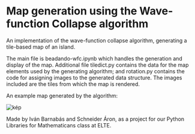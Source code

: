 # Map generation using the Wave-function Collapse algorithm

An implementation of the wave-function collapse algorithm, generating a tile-based map of an island.

The main file is beadando-wfc.ipynb which handles the generation and display of the map.
Additional file tiledict.py contains the data for the map elements used by the generating algorithm; and rotation.py contains the code for assigning images to the generated data structure.
The images included are the tiles from which the map is rendered.

An example map generated by the algorithm:

![kép](https://github.com/schavi/wfc-matprogcsom2023/assets/35875877/13c314d2-434f-49d3-a6d2-8d77691c171a)


Made by Iván Barnabás and Schneider Áron, as a project for our Python Libraries for Mathematicans class at ELTE.
